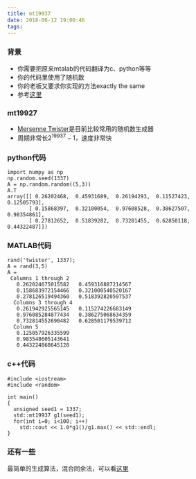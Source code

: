 ```yaml
---
title: mt19937
date: 2018-06-12 19:00:46
tags:
---
```


### 背景
- 你需要把原来mtalab的代码翻译为c、python等等
- 你的代码里使用了随机数
- 你的老板又要求你实现的方法exactly the same
- 参考[这里](https://code.i-harness.com/zh-CN/q/11a13e1)

### mt19927
- [Mersenne Twister](https://en.wikipedia.org/wiki/Mersenne_Twister)是目前比较常用的随机数生成器
- 周期非常长$2^{19937}-1$，速度非常快

### python代码
```
import numpy as np
np.random.seed(1337)
A = np.random.random((5,3))
A.T
array([[ 0.26202468,  0.45931689,  0.26194293,  0.11527423,  0.12505793],
       [ 0.15868397,  0.32100054,  0.97608528,  0.38627507,  0.98354861],
       [ 0.27812652,  0.51839282,  0.73281455,  0.62850118,  0.44322487]])
```

### MATLAB代码
```
rand('twister', 1337);
A = rand(3,5)
A = 
 Columns 1 through 2
   0.262024675015582   0.459316887214567
   0.158683972154466   0.321000540520167
   0.278126519494360   0.518392820597537
  Columns 3 through 4
   0.261942925565145   0.115274226683149
   0.976085284877434   0.386275068634359
   0.732814552690482   0.628501179539712
  Column 5
   0.125057926335599
   0.983548605143641
   0.443224868645128
```

### c++代码
```
#include <iostream>
#include <random>

int main()
{
  unsigned seed1 = 1337;
  std::mt19937 g1(seed1);
  for(int i=0; i<100; i++)
    std::cout << 1.0*g1()/g1.max() << std::endl;
}
```

### 还有一些
最简单的生成算法，混合同余法，可以看[这里](https://www.cnblogs.com/houkai/p/3807041.html)